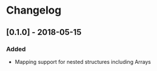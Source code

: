 # Changelog

## [0.1.0] - 2018-05-15

### Added

- Mapping support for nested structures including Arrays